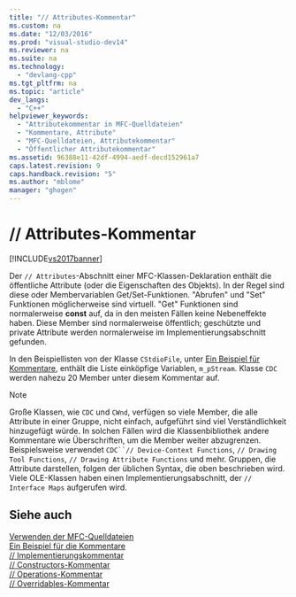 ```yaml
---
title: "// Attributes-Kommentar"
ms.custom: na
ms.date: "12/03/2016"
ms.prod: "visual-studio-dev14"
ms.reviewer: na
ms.suite: na
ms.technology: 
  - "devlang-cpp"
ms.tgt_pltfrm: na
ms.topic: "article"
dev_langs: 
  - "C++"
helpviewer_keywords: 
  - "Attributekommentar in MFC-Quelldateien"
  - "Kommentare, Attribute"
  - "MFC-Quelldateien, Attributekommentar"
  - "Öffentlicher Attributekommentar"
ms.assetid: 96388e11-42df-4994-aedf-decd152961a7
caps.latest.revision: 9
caps.handback.revision: "5"
ms.author: "mblome"
manager: "ghogen"
---
```

# // Attributes-Kommentar
[!INCLUDE[vs2017banner](../assembler/inline/includes/vs2017banner.md)]

Der `// Attributes`\-Abschnitt einer MFC\-Klassen\-Deklaration enthält die öffentliche Attribute \(oder die Eigenschaften des Objekts\).  In der Regel sind diese oder Membervariablen Get\/Set\-Funktionen.  "Abrufen" und "Set" Funktionen möglicherweise sind virtuell.  "Get" Funktionen sind normalerweise **const** auf, da in den meisten Fällen keine Nebeneffekte haben.  Diese Member sind normalerweise öffentlich; geschützte und private Attribute werden normalerweise im Implementierungsabschnitt gefunden.  
  
 In den Beispiellisten von der Klasse `CStdioFile`, unter [Ein Beispiel für Kommentare](../mfc/an-example-of-the-comments.md), enthält die Liste einköpfige Variablen, `m_pStream`.  Klasse `CDC` werden nahezu 20 Member unter diesem Kommentar auf.  
  
> [!NOTE]
>  Große Klassen, wie `CDC` und `CWnd`, verfügen so viele Member, die alle Attribute in einer Gruppe, nicht einfach, aufgeführt sind viel Verständlichkeit hinzugefügt würde.  In solchen Fällen wird die Klassenbibliothek andere Kommentare wie Überschriften, um die Member weiter abzugrenzen.  Beispielsweise verwendet `CDC``// Device-Context Functions`, `// Drawing Tool Functions`, `// Drawing Attribute Functions` und mehr.  Gruppen, die Attribute darstellen, folgen der üblichen Syntax, die oben beschrieben wird.  Viele OLE\-Klassen haben einen Implementierungsabschnitt, der `// Interface Maps` aufgerufen wird.  
  
## Siehe auch  
 [Verwenden der MFC\-Quelldateien](../mfc/using-the-mfc-source-files.md)   
 [Ein Beispiel für die Kommentare](../mfc/an-example-of-the-comments.md)   
 [\/\/ Implementierungskommentar](../mfc/decrement-implementation-comment.md)   
 [\/\/ Constructors\-Kommentar](../mfc/decrement-constructors-comment.md)   
 [\/\/ Operations\-Kommentar](../mfc/decrement-operations-comment.md)   
 [\/\/ Overridables\-Kommentar](../mfc/decrement-overridables-comment.md)